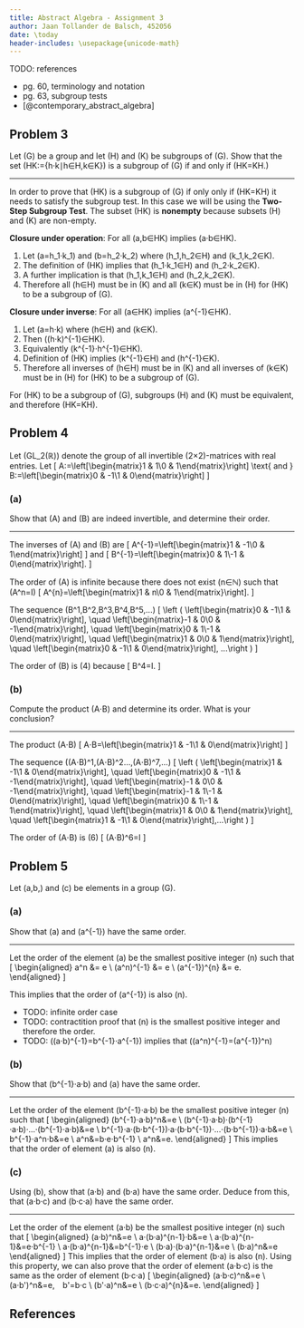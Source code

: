 ```yaml
---
title: Abstract Algebra - Assignment 3
author: Jaan Tollander de Balsch, 452056
date: \today
header-includes: \usepackage{unicode-math}
---
```

TODO: references

* pg. 60, terminology and notation
* pg. 63, subgroup tests
* [@contemporary_abstract_algebra]


## Problem 3
Let \(G\) be a group and let \(H\) and \(K\) be subgroups of \(G\). Show that the set \(HK:=\{h·k∣h∈H,k∈K\}\) is a subgroup of \(G\) if and only if \(HK=KH.\)

---

In order to prove that \(HK\) is a subgroup of \(G\) if only only if \(HK=KH\) it needs to satisfy the subgroup test. In this case we will be using the **Two-Step Subgroup Test**. The subset \(HK\) is **nonempty** because subsets \(H\) and \(K\) are non-empty.

**Closure under operation**: For all \(a,b∈HK\) implies \(a·b∈HK\).

1) Let \(a=h_1·k_1\) and \(b=h_2·k_2\) where \(h_1,h_2∈H\) and \(k_1,k_2∈K\).
2) The definition of \(HK\) implies that \(h_1·k_1∈H\) and \(h_2·k_2∈K\).
3) A further implication is that
\(h_1,k_1∈H\) and \(h_2,k_2∈K\).
4) Therefore all \(h∈H\) must be in \(K\) and all \(k∈K\) must be in \(H\) for \(HK\) to be a subgroup of \(G\).

**Closure under inverse**: For all \(a∈HK\) implies \(a^{-1}∈HK\).

1) Let \(a=h·k\) where \(h∈H\) and \(k∈K\).
2) Then \((h·k)^{-1}∈HK\).
3) Equivalently \(k^{-1}·h^{-1}∈HK\).
4) Definition of \(HK\) implies \(k^{-1}∈H\) and \(h^{-1}∈K\).
5) Therefore all inverses of \(h∈H\) must be in \(K\) and all inverses of \(k∈K\) must be in \(H\) for \(HK\) to be a subgroup of \(G\).

For \(HK\) to be a subgroup of \(G\), subgroups \(H\) and \(K\) must be equivalent, and therefore \(HK=KH\).


## Problem 4
Let \(GL_2(ℝ)\) denote the group of all invertible \(2×2\)-matrices with real entries. Let
\[
A:=\left[\begin{matrix}1 & 1\\0 & 1\end{matrix}\right]
\text{   and   }
B:=\left[\begin{matrix}0 & -1\\1 & 0\end{matrix}\right]
\]

### (a)
Show that \(A\) and \(B\) are indeed invertible, and determine their order.

---

The inverses of \(A\) and \(B\) are
\[
A^{-1}=\left[\begin{matrix}1 & -1\\0 & 1\end{matrix}\right]
\]
and
\[
B^{-1}=\left[\begin{matrix}0 & 1\\-1 & 0\end{matrix}\right].
\]

The order of \(A\) is infinite because there does not exist \(n∈ℕ\) such that \(A^n=I\)
\[
A^{n}=\left[\begin{matrix}1 & n\\0 & 1\end{matrix}\right].
\]

The sequence \(B^1,B^2,B^3,B^4,B^5,...\)
\[
\left ( \left[\begin{matrix}0 & -1\\1 & 0\end{matrix}\right], \quad \left[\begin{matrix}-1 & 0\\0 & -1\end{matrix}\right], \quad \left[\begin{matrix}0 & 1\\-1 & 0\end{matrix}\right], \quad \left[\begin{matrix}1 & 0\\0 & 1\end{matrix}\right], \quad \left[\begin{matrix}0 & -1\\1 & 0\end{matrix}\right], ...\right )
\]

The order of \(B\) is \(4\) because
\[
B^4=I.
\]


### (b)
Compute the product \(A⋅B\) and determine its order. What is your conclusion?

---

The product \(A⋅B\)
\[
A⋅B=\left[\begin{matrix}1 & -1\\1 & 0\end{matrix}\right]
\]

The sequence \((A⋅B)^1,(A⋅B)^2…,(A⋅B)^7,…\)
\[
\left ( \left[\begin{matrix}1 & -1\\1 & 0\end{matrix}\right], \quad \left[\begin{matrix}0 & -1\\1 & -1\end{matrix}\right], \quad \left[\begin{matrix}-1 & 0\\0 & -1\end{matrix}\right], \quad \left[\begin{matrix}-1 & 1\\-1 & 0\end{matrix}\right], \quad \left[\begin{matrix}0 & 1\\-1 & 1\end{matrix}\right], \quad \left[\begin{matrix}1 & 0\\0 & 1\end{matrix}\right], \quad \left[\begin{matrix}1 & -1\\1 & 0\end{matrix}\right],…\right )
\]

The order of \(A⋅B\) is \(6\)
\[
(A⋅B)^6=I
\]


## Problem 5
Let \(a,b,\) and \(c\) be elements in a group \(G\).

### (a)
Show that \(a\) and \(a^{-1}\) have the same order.

---

Let the order of the element \(a\) be the smallest positive integer \(n\) such that
\[
\begin{aligned}
a^n &= e \\
(a^n)^{-1} &= e \\
(a^{-1})^{n} &= e.
\end{aligned}
\]

This implies that the order of \(a^{-1}\) is also \(n\).

* TODO: infinite order case
* TODO: contractition proof that \(n\) is the smallest positive integer and therefore the order.
* TODO: \((a·b)^{-1}=b^{-1}·a^{-1}\) implies that \((a^n)^{-1}=(a^{-1})^n\)


### (b)
Show that \(b^{-1}·a·b\) and \(a\) have the same order.

---

Let the order of the element \(b^{-1}·a·b\) be the smallest positive integer \(n\) such that
\[
\begin{aligned}
(b^{-1}·a·b)^n&=e \\
(b^{-1}·a·b)·(b^{-1}·a·b)·...·(b^{-1}·a·b)&=e \\
b^{-1}·a·(b·b^{-1})·a·(b·b^{-1})·...·(b·b^{-1})·a·b&=e \\
b^{-1}·a^n·b&=e \\
a^n&=b·e·b^{-1} \\
a^n&=e.
\end{aligned}
\]
This implies that the order of element \(a\) is also \(n\).


### (c)
Using (b), show that \(a·b\) and \(b·a\) have the same order. Deduce from this, that \(a·b·c\) and \(b·c·a\) have the same order.

---

Let the order of the element \(a·b\) be the smallest positive integer \(n\) such that
\[
\begin{aligned}
(a·b)^n&=e \\
a·(b·a)^{n-1}·b&=e \\
a·(b·a)^{n-1}&=e·b^{-1} \\
a·(b·a)^{n-1}&=b^{-1}·e \\
(b·a)·(b·a)^{n-1}&=e \\
(b·a)^n&=e
\end{aligned}
\]
This implies that the order of element \(b·a\) is also \(n\). Using this property, we can also prove that the order of element \(a·b·c\) is the same as the order of element \(b·c·a\)
\[
\begin{aligned}
(a·b·c)^n&=e \\
(a·b')^n&=e, b'=b·c \\
(b'·a)^n&=e \\
(b·c·a)^{n}&=e.
\end{aligned}
\]


## References
